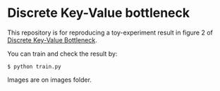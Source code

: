 # Discrete Key-Value bottleneck 

This repository is for reproducing a toy-experiment result in figure 2 of [Discrete Key-Value Bottleneck](https://arxiv.org/abs/2207.11240).

You can train and check the result by:

```console
$ python train.py

```

Images are on images folder.
